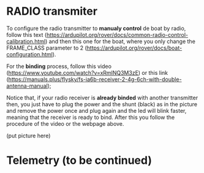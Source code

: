 # RADIO transmiter
To configure the radio transmitter to **manualy control** de boat by radio, follow this text (https://ardupilot.org/rover/docs/common-radio-control-calibration.html) and then this one for the boat, where you only change the FRAME_CLASS parameter to 2 (https://ardupilot.org/rover/docs/boat-configuration.html).

For the **binding** process, follow this video (https://www.youtube.com/watch?v=xRmlNQ3M3zE) or this link (https://manuals.plus/flysky/fs-ia6b-receiver-2-4g-6ch-with-double-antenna-manual);

Notice that, if your radio receiver is **already binded** with another transmitter then, you just have to plug the power and the shunt (black) as in the picture and remove the power once and plug again and the led will blink faster, meaning that the receiver is ready to bind. After this you follow the procedure of the video or the webpage above.

(put picture here)

# Telemetry (to be continued)
